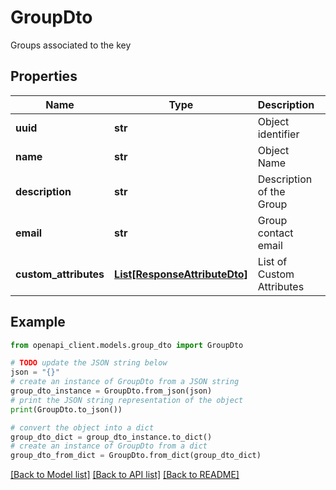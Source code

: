 # GroupDto

Groups associated to the key

## Properties

Name | Type | Description | Notes
------------ | ------------- | ------------- | -------------
**uuid** | **str** | Object identifier | 
**name** | **str** | Object Name | 
**description** | **str** | Description of the Group | [optional] 
**email** | **str** | Group contact email | [optional] 
**custom_attributes** | [**List[ResponseAttributeDto]**](ResponseAttributeDto.md) | List of Custom Attributes | [optional] 

## Example

```python
from openapi_client.models.group_dto import GroupDto

# TODO update the JSON string below
json = "{}"
# create an instance of GroupDto from a JSON string
group_dto_instance = GroupDto.from_json(json)
# print the JSON string representation of the object
print(GroupDto.to_json())

# convert the object into a dict
group_dto_dict = group_dto_instance.to_dict()
# create an instance of GroupDto from a dict
group_dto_from_dict = GroupDto.from_dict(group_dto_dict)
```
[[Back to Model list]](../README.md#documentation-for-models) [[Back to API list]](../README.md#documentation-for-api-endpoints) [[Back to README]](../README.md)


